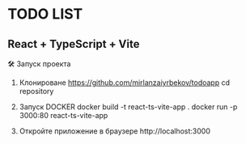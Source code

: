 # TODO LIST

## React + TypeScript + Vite

🛠️ Запуск проекта

1. Клонироване
   https://github.com/mirlanzaiyrbekov/todoapp
   cd repository

2. Запуск DOCKER
   docker build -t react-ts-vite-app .
   docker run -p 3000:80 react-ts-vite-app

3. Откройте приложение в браузере
   http://localhost:3000
